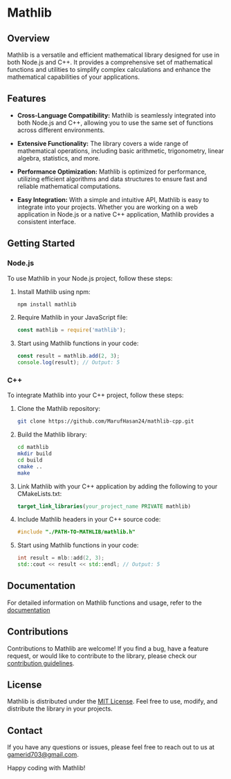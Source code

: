 # Mathlib

## Overview

Mathlib is a versatile and efficient mathematical library designed for use in both Node.js and C++. It provides a comprehensive set of mathematical functions and utilities to simplify complex calculations and enhance the mathematical capabilities of your applications.

## Features

- **Cross-Language Compatibility:** Mathlib is seamlessly integrated into both Node.js and C++, allowing you to use the same set of functions across different environments.

- **Extensive Functionality:** The library covers a wide range of mathematical operations, including basic arithmetic, trigonometry, linear algebra, statistics, and more.

- **Performance Optimization:** Mathlib is optimized for performance, utilizing efficient algorithms and data structures to ensure fast and reliable mathematical computations.

- **Easy Integration:** With a simple and intuitive API, Mathlib is easy to integrate into your projects. Whether you are working on a web application in Node.js or a native C++ application, Mathlib provides a consistent interface.

## Getting Started

### Node.js

To use Mathlib in your Node.js project, follow these steps:

1. Install Mathlib using npm:

   ```bash
   npm install mathlib
   ```

2. Require Mathlib in your JavaScript file:

   ```javascript
   const mathlib = require('mathlib');
   ```

3. Start using Mathlib functions in your code:

   ```javascript
   const result = mathlib.add(2, 3);
   console.log(result); // Output: 5
   ```

### C++

To integrate Mathlib into your C++ project, follow these steps:

1. Clone the Mathlib repository:

   ```bash
   git clone https://github.com/MarufHasan24/mathlib-cpp.git
   ```

2. Build the Mathlib library:

   ```bash
   cd mathlib
   mkdir build
   cd build
   cmake ..
   make
   ```

3. Link Mathlib with your C++ application by adding the following to your CMakeLists.txt:

   ```cmake
   target_link_libraries(your_project_name PRIVATE mathlib)
   ```

4. Include Mathlib headers in your C++ source code:

   ```cpp
   #include "./PATH-TO-MATHLIB/mathlib.h"
   ```

5. Start using Mathlib functions in your code:

   ```cpp
   int result = mlb::add(2, 3);
   std::cout << result << std::endl; // Output: 5
   ```

## Documentation

For detailed information on Mathlib functions and usage, refer to the [documentation](https://marufhasan24.github.io/mathlib_wiki/index.html)

## Contributions

Contributions to Mathlib are welcome! If you find a bug, have a feature request, or would like to contribute to the library, please check our [contribution guidelines](CONTRIBUTING.md).

## License

Mathlib is distributed under the [MIT License](LICENSE). Feel free to use, modify, and distribute the library in your projects.

## Contact

If you have any questions or issues, please feel free to reach out to us at [gamerid703@gmail.com](mailto:gamerid703@gmail.com).

Happy coding with Mathlib!
